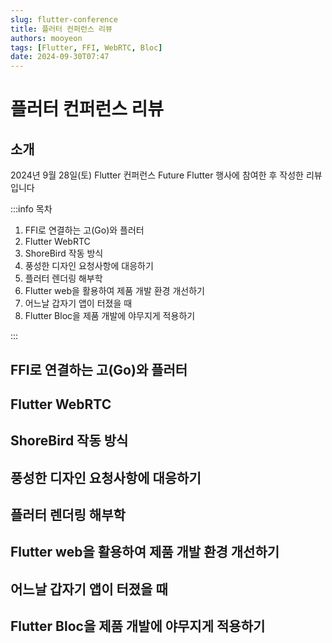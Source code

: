 ```yaml
---
slug: flutter-conference
title: 플러터 컨퍼런스 리뷰
authors: mooyeon
tags: [Flutter, FFI, WebRTC, Bloc]
date: 2024-09-30T07:47
---
```


# 플러터 컨퍼런스 리뷰

## 소개

2024년 9월 28일(토) Flutter 컨퍼런스 Future Flutter 행사에 참여한 후 작성한 리뷰입니다

:::info 목차

1. FFI로 연결하는 고(Go)와 플러터
2. Flutter WebRTC
3. ShoreBird 작동 방식
4. 풍성한 디자인 요청사항에 대응하기
5. 플러터 렌더링 해부학
6. Flutter web을 활용하여 제품 개발 환경 개선하기
7. 어느날 갑자기 앱이 터졌을 때
8. Flutter Bloc을 제품 개발에 야무지게 적용하기

:::

<!--truncate-->

## FFI로 연결하는 고(Go)와 플러터

## Flutter WebRTC

## ShoreBird 작동 방식

## 풍성한 디자인 요청사항에 대응하기

## 플러터 렌더링 해부학

## Flutter web을 활용하여 제품 개발 환경 개선하기

## 어느날 갑자기 앱이 터졌을 때

## Flutter Bloc을 제품 개발에 야무지게 적용하기
